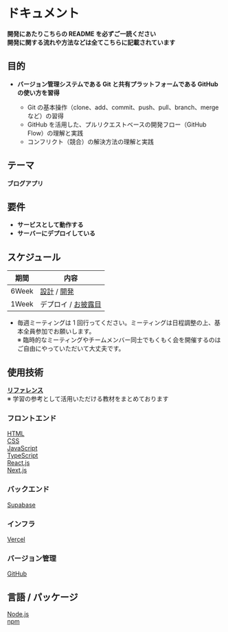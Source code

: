 # ドキュメント

**開発にあたりこちらの README を必ずご一読ください**\
**開発に関する流れや方法などは全てこちらに記載されています**

## 目的

- **バージョン管理システムである Git と共有プラットフォームである GitHub の使い方を習得**

  - Git の基本操作（clone、add、commit、push、pull、branch、merge など）の習得
  - GitHub を活用した、プルリクエストベースの開発フロー（GitHub Flow）の理解と実践
  - コンフリクト（競合）の解決方法の理解と実践

## テーマ

**ブログアプリ**

## 要件

- **サービスとして動作する**
- **サーバーにデプロイしている**

## スケジュール

| 期間  | 内容                                              |
| ----- | ------------------------------------------------- |
| 6Week | [設計](DESIGN.md) / [開発](WORKFLOW.md) |
| 1Week | デプロイ / [お披露目](REVEAL.md)                  |

- 毎週ミーティングは 1 回行ってください。ミーティングは日程調整の上、基本全員参加でお願いします。\
  ※ 臨時的なミーティングやチームメンバー同士でもくもく会を開催するのはご自由にやっていただいて大丈夫です。

## 使用技術

**[リファレンス](REFERENCE.md)**\
※ 学習の参考として活用いただける教材をまとめております

### フロントエンド

[HTML](https://developer.mozilla.org/ja/docs/Web/HTML)\
[CSS](https://developer.mozilla.org/ja/docs/Web/CSS)\
[JavaScript](https://developer.mozilla.org/ja/docs/Web/JavaScript)\
[TypeScript](https://www.typescriptlang.org)\
[React.js](https://ja.react.dev)\
[Next.js](https://nextjs.org)

### バックエンド

[Supabase](https://supabase.com)

### インフラ

[Vercel](https://vercel.com)

### バージョン管理

[GitHub](https://github.co.jp)

## 言語 / パッケージ

[Node.js](https://nodejs.org/ja)\
[npm](https://docs.npmjs.com/cli/v10/commands/npm-version)
